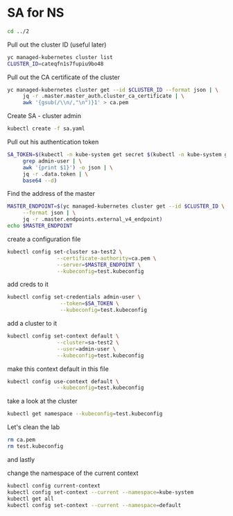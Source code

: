 # SA for NS

```bash
cd ../2
```

Pull out the cluster ID (useful later)

```bash
yc managed-kubernetes cluster list
CLUSTER_ID=cateqfn1s7fupiu9bo48
```

Pull out the CA certificate of the cluster

```bash
yc managed-kubernetes cluster get --id $CLUSTER_ID --format json | \
     jq -r .master.master_auth.cluster_ca_certificate | \
     awk '{gsub(/\\n/,"\n")}1' > ca.pem
```

Create SA - cluster admin

```bash
kubectl create -f sa.yaml
```

Pull out his authentication token

```bash
SA_TOKEN=$(kubectl -n kube-system get secret $(kubectl -n kube-system get secret | \
     grep admin-user | \
     awk '{print $1}') -o json | \
     jq -r .data.token | \
     base64 --d)
```

Find the address of the master

```bash
MASTER_ENDPOINT=$(yc managed-kubernetes cluster get --id $CLUSTER_ID \
     --format json | \
     jq -r .master.endpoints.external_v4_endpoint)
echo $MASTER_ENDPOINT
```

create a configuration file

```bash
kubectl config set-cluster sa-test2 \
                --certificate-authority=ca.pem \
                --server=$MASTER_ENDPOINT \
                --kubeconfig=test.kubeconfig
```

add creds to it

```bash
kubectl config set-credentials admin-user \
                 --token=$SA_TOKEN \
                 --kubeconfig=test.kubeconfig
```

add a cluster to it

```bash
kubectl config set-context default \
                --cluster=sa-test2 \
                --user=admin-user \
                --kubeconfig=test.kubeconfig
```

make this context default in this file

```bash
kubectl config use-context default \
                --kubeconfig=test.kubeconfig
```

take a look at the cluster

```sh
kubectl get namespace --kubeconfig=test.kubeconfig
```

Let's clean the lab

```sh
rm ca.pem
rm test.kubeconfig
```

and lastly

change the namespace of the current context

```sh
kubectl config current-context
kubectl config set-context --current --namespace=kube-system
kubectl get all
kubectl config set-context --current --namespace=default
```
